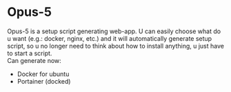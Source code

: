 # Opus-5
Opus-5 is a setup script generating web-app. U can easily choose what do u want (e.g.: docker, nginx, etc.) and it will automatically generate setup script, so u no longer need to think about how to install anything, u just have to start a script.
<br>
Can generate now:<br>
<ul>
    <li>Docker for ubuntu</li>
    <li>Portainer (docked)</li>
</ul>